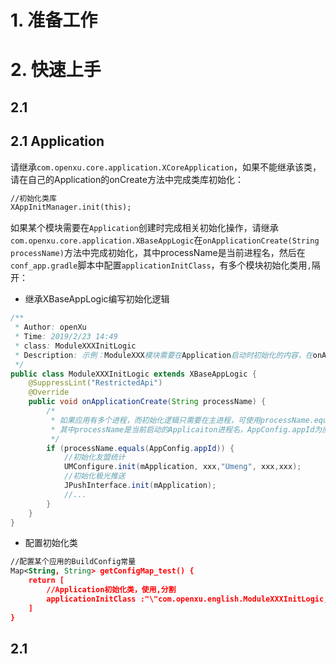 
# 1. 准备工作




# 2. 快速上手

## 2.1 

## 2.1 Application

请继承`com.openxu.core.application.XCoreApplication`，如果不能继承该类，请在自己的Application的onCreate方法中完成类库初始化：
```xml
//初始化类库
XAppInitManager.init(this);
```

如果某个模块需要在`Application`创建时完成相关初始化操作，请继承`com.openxu.core.application.XBaseAppLogic`在`onApplicationCreate(String processName)`方法中完成初始化，其中processName是当前进程名，然后在`conf_app.gradle`脚本中配置`applicationInitClass`，有多个模块初始化类用`,`隔开：

- 继承XBaseAppLogic编写初始化逻辑

```Java
/**
 * Author: openXu
 * Time: 2019/2/23 14:49
 * class: ModuleXXXInitLogic
 * Description: 示例：ModuleXXX模块需要在Application启动时初始化的内容，在onApplicationCreate中完成初始化
 */
public class ModuleXXXInitLogic extends XBaseAppLogic {
    @SuppressLint("RestrictedApi")
    @Override
    public void onApplicationCreate(String processName) {
        /*
         * 如果应用有多个进程，而初始化逻辑只需要在主进程，可使用processName.equals(AppConfig.appId)判断，
         * 其中processName是当前启动的Applicaiton进程名，AppConfig.appId为应用包名（主进程）
         */
        if (processName.equals(AppConfig.appId)) {
            //初始化友盟统计
            UMConfigure.init(mApplication, xxx,"Umeng", xxx,xxx);
            //初始化极光推送
            JPushInterface.init(mApplication);
            //...
        }
    }
}
```

- 配置初始化类

```xml
//配置某个应用的BuildConfig常量
Map<String, String> getConfigMap_test() {
    return [
        //Application初始化类，使用,分割
        applicationInitClass :"\"com.openxu.english.ModuleXXXInitLogic,com.openxu.english.AppInitLogic\""
    ]
}
```

## 2.1 


 